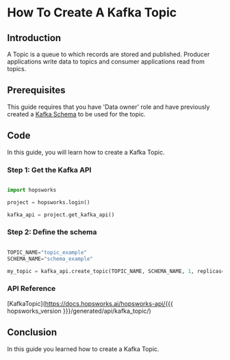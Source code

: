 # How To Create A Kafka Topic

## Introduction

A Topic is a queue to which records are stored and published. Producer applications write data to topics and consumer applications read from topics.

## Prerequisites

This guide requires that you have 'Data owner' role and have previously created a [Kafka Schema](create_schema.md) to be used for the topic.


## Code

In this guide, you will learn how to create a Kafka Topic.

### Step 1: Get the Kafka API

```python

import hopsworks

project = hopsworks.login()

kafka_api = project.get_kafka_api()

```

### Step 2: Define the schema

```python

TOPIC_NAME="topic_example"
SCHEMA_NAME="schema_example"

my_topic = kafka_api.create_topic(TOPIC_NAME, SCHEMA_NAME, 1, replicas=1, partitions=1)

```

### API Reference

[KafkaTopic](https://docs.hopsworks.ai/hopsworks-api/{{{ hopsworks_version }}}/generated/api/kafka_topic/)

## Conclusion

In this guide you learned how to create a Kafka Topic.
